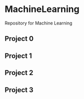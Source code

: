 # MachineLearning
Repository for Machine Learning

## Project 0


## Project 1


## Project 2


## Project 3
